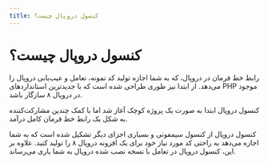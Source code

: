 ```yaml
---
title: کنسول دروپال چیست؟
---
```

# کنسول دروپال چیست؟
رابط خط فرمان در دروپال، که به شما اجازه تولید کد نمونه، تعامل و عیب‌یابی دروپال را می‌دهد. از ابتدا نیز طوری طراحی شده است که با جدیدترین استانداردهای PHP موجود در دروپال ۸ سازگار باشد.

کنسول دروپال ابتدا به صورت یک پروژه کوچک آغاز شد اما با کمک چندین مشارکت‌کننده به شکل یک رابط خط فرمان کامل درآمد.

کنسول دروپال از کنسول سیمفونی و بسیاری اجزای دیگر تشکیل شده است که به شما اجازه می‌دهد به راحتی کد مورد نیاز خود برای یک افزونه دروپال ۸ را تولید کنید. علاوه بر این، کنسول دروپال در تعامل با نسخه نصب شده دروپال به شما یاری می‌رساند.
